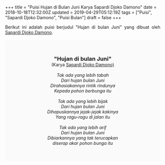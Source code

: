 +++
title = "Puisi Hujan di Bulan Juni Karya Sapardi Djoko Damono"
date = 2018-10-18T12:32:00Z
updated = 2019-04-29T05:12:19Z
tags = ["Puisi", "Sapardi Djoko Damono", "Puisi Bulan"]
draft = false
+++

<div dir="ltr" style="text-align: left;" trbidi="on"><div style="text-align: justify;">Berikut ini adalah puisi berjudul "Hujan di bulan Juni" yang dibuat oleh <a href="https://ensiklopedia.kemdikbud.go.id/sastra/artikel/Sapardi_Djoko_Damono" target="_blank">Sapardi Djoko Damono</a>. </div><br /><div style="background: #FAFAFA; font-size: 14px; height: auto; margin: 0 auto; padding: 50px; text-align: center; width: auto;"><span style="font-size: 18px;"><b>"Hujan di bulan Juni"</b></span><br />(Karya <a href="https://www.sekata.web.id/tags/sapardi-djoko-damono" target="_blank">Sapardi Djoko Damono)</a> <br /><br /><i>Tak ada yang lebih tabah</i><br /><i>Dari hujan bulan Juni</i><br /><i>Dirahasiakannya rintik rindunya</i><br /><i>Kepada pohon berbunga itu</i><br /><br /><i>Tak ada yang lebih bijak</i><br /><i>Dari hujan bulan Juni</i><br /><i>Dihapuskannya jejak-jejak kakinya</i><br /><i>Yang ragu-ragu di jalan itu</i><br /><br /><i>Tak ada yang lebih arif</i><br /><i>Dari hujan bulan Juni</i><br /><i>Dibiarkannya yang tak terucapkan</i><br /><i>diserap akar pohon bunga itu</i></div></div>
